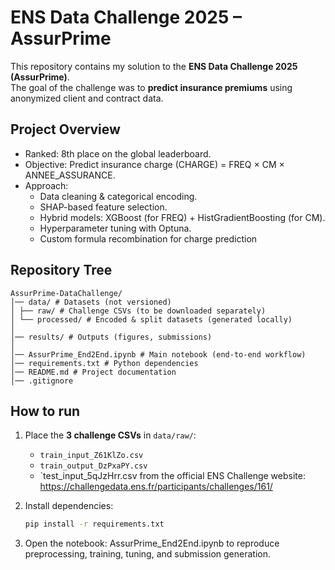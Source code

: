 # ENS Data Challenge 2025 – AssurPrime
This repository contains my solution to the **ENS Data Challenge 2025 (AssurPrime)**.  
The goal of the challenge was to **predict insurance premiums** using anonymized client and contract data.

## Project Overview
- Ranked: 8th place on the global leaderboard.
- Objective: Predict insurance charge (CHARGE) = FREQ × CM × ANNEE_ASSURANCE.
- Approach:
   - Data cleaning & categorical encoding.
   - SHAP-based feature selection.
   - Hybrid models: XGBoost (for FREQ) + HistGradientBoosting (for CM).
   - Hyperparameter tuning with Optuna.
   - Custom formula recombination for charge prediction

## Repository Tree
```
AssurPrime-DataChallenge/
│── data/ # Datasets (not versioned)
│ ├── raw/ # Challenge CSVs (to be downloaded separately)
│ └── processed/ # Encoded & split datasets (generated locally)
│
│── results/ # Outputs (figures, submissions)
│
│── AssurPrime_End2End.ipynb # Main notebook (end-to-end workflow)
│── requirements.txt # Python dependencies
│── README.md # Project documentation
│── .gitignore
```

## How to run
1. Place the **3 challenge CSVs** in `data/raw/`:
   - `train_input_Z61KlZo.csv`
   - `train_output_DzPxaPY.csv`
   - `test_input_5qJzHrr.csv
   from the official ENS Challenge website: https://challengedata.ens.fr/participants/challenges/161/

2. Install dependencies:
   ```bash
   pip install -r requirements.txt
   ```
   
3. Open the notebook: AssurPrime_End2End.ipynb to reproduce preprocessing, training, tuning, and submission generation.
